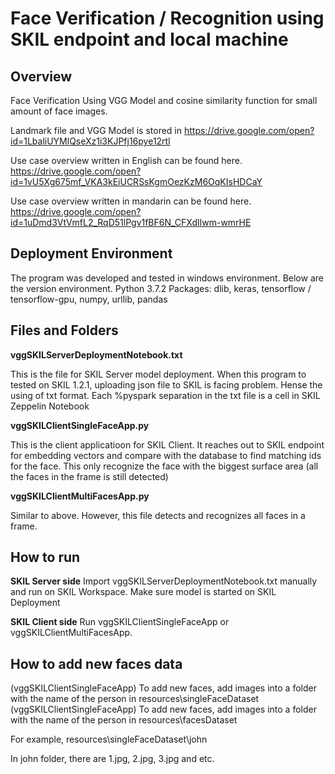 # Face Verification / Recognition using SKIL endpoint and local machine

## Overview 

Face Verification Using VGG Model and cosine similarity function for small amount of face images.

Landmark file and VGG Model is stored in 
https://drive.google.com/open?id=1LbaliUYMlQseXz1i3KJPfj16pye12rtl

Use case overview written in English can be found here. https://drive.google.com/open?id=1vU5Xg675mf_VKA3kEiUCRSsKgmOezKzM6OqKIsHDCaY

Use case overview written in mandarin can be found here. https://drive.google.com/open?id=1uDmd3VtVmfL2_RqD51lPgv1fBF6N_CFXdIlwm-wmrHE

## Deployment Environment 
The program was developed and tested in windows environment. 
Below are the version environment. 
Python 3.7.2
Packages: dlib, keras, tensorflow / tensorflow-gpu, numpy, urllib, pandas

## Files and Folders
**vggSKILServerDeploymentNotebook.txt**

This is the file for SKIL Server model deployment. When this program to tested on SKIL 1.2.1, uploading json file to SKIL is facing problem. Hense the using of txt format. Each %pyspark separation in the txt file is a cell in SKIL Zeppelin Notebook

**vggSKILClientSingleFaceApp.py**

This is the client applicatioon for SKIL Client. It reaches out to SKIL endpoint for embedding vectors and compare with the database to find matching ids for the face. This only recognize the face with the biggest surface area (all the faces in the frame is still detected) 

**vggSKILClientMultiFacesApp.py**

Similar to above. However, this file detects and recognizes all faces in a frame. 

## How to run

**SKIL Server side**
Import vggSKILServerDeploymentNotebook.txt manually and run on SKIL Workspace. Make sure model is started on SKIL Deployment

**SKIL Client side**
Run vggSKILClientSingleFaceApp or vggSKILClientMultiFacesApp.


## How to add new faces data 

(vggSKILClientSingleFaceApp) To add new faces, add images into a folder with the name of the person in resources\singleFaceDataset
(vggSKILClientSingleFaceApp) To add new faces, add images into a folder with the name of the person in resources\facesDataset

For example, resources\singleFaceDataset\john

In john folder, there are 1.jpg, 2.jpg, 3.jpg and etc. 
